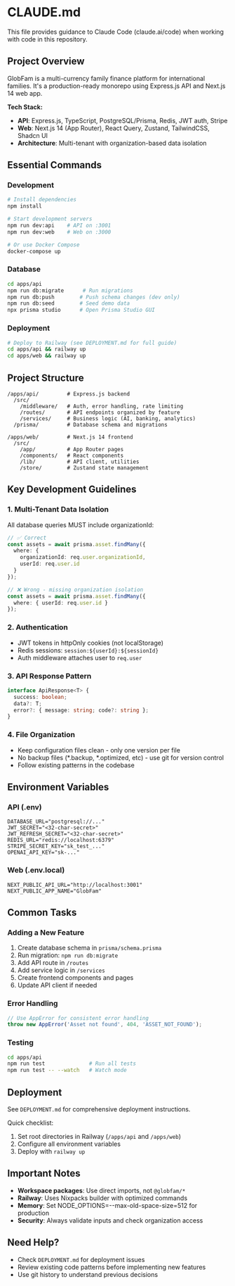 # CLAUDE.md

This file provides guidance to Claude Code (claude.ai/code) when working with code in this repository.

## Project Overview

GlobFam is a multi-currency family finance platform for international families. It's a production-ready monorepo using Express.js API and Next.js 14 web app.

**Tech Stack:**
- **API**: Express.js, TypeScript, PostgreSQL/Prisma, Redis, JWT auth, Stripe
- **Web**: Next.js 14 (App Router), React Query, Zustand, TailwindCSS, Shadcn UI
- **Architecture**: Multi-tenant with organization-based data isolation

## Essential Commands

### Development
```bash
# Install dependencies
npm install

# Start development servers
npm run dev:api    # API on :3001
npm run dev:web    # Web on :3000

# Or use Docker Compose
docker-compose up
```

### Database
```bash
cd apps/api
npm run db:migrate      # Run migrations
npm run db:push        # Push schema changes (dev only)
npm run db:seed        # Seed demo data
npx prisma studio      # Open Prisma Studio GUI
```

### Deployment
```bash
# Deploy to Railway (see DEPLOYMENT.md for full guide)
cd apps/api && railway up
cd apps/web && railway up
```

## Project Structure

```
/apps/api/         # Express.js backend
  /src/
    /middleware/   # Auth, error handling, rate limiting
    /routes/       # API endpoints organized by feature
    /services/     # Business logic (AI, banking, analytics)
  /prisma/         # Database schema and migrations

/apps/web/         # Next.js 14 frontend
  /src/
    /app/          # App Router pages
    /components/   # React components
    /lib/          # API client, utilities
    /store/        # Zustand state management
```

## Key Development Guidelines

### 1. Multi-Tenant Data Isolation
All database queries MUST include organizationId:
```typescript
// ✅ Correct
const assets = await prisma.asset.findMany({
  where: { 
    organizationId: req.user.organizationId,
    userId: req.user.id 
  }
});

// ❌ Wrong - missing organization isolation
const assets = await prisma.asset.findMany({
  where: { userId: req.user.id }
});
```

### 2. Authentication
- JWT tokens in httpOnly cookies (not localStorage)
- Redis sessions: `session:${userId}:${sessionId}`
- Auth middleware attaches user to `req.user`

### 3. API Response Pattern
```typescript
interface ApiResponse<T> {
  success: boolean;
  data?: T;
  error?: { message: string; code?: string };
}
```

### 4. File Organization
- Keep configuration files clean - only one version per file
- No backup files (*.backup, *.optimized, etc) - use git for version control
- Follow existing patterns in the codebase

## Environment Variables

### API (.env)
```
DATABASE_URL="postgresql://..."
JWT_SECRET="<32-char-secret>"
JWT_REFRESH_SECRET="<32-char-secret>"
REDIS_URL="redis://localhost:6379"
STRIPE_SECRET_KEY="sk_test_..."
OPENAI_API_KEY="sk-..."
```

### Web (.env.local)
```
NEXT_PUBLIC_API_URL="http://localhost:3001"
NEXT_PUBLIC_APP_NAME="GlobFam"
```

## Common Tasks

### Adding a New Feature
1. Create database schema in `prisma/schema.prisma`
2. Run migration: `npm run db:migrate`
3. Add API route in `/routes`
4. Add service logic in `/services`
5. Create frontend components and pages
6. Update API client if needed

### Error Handling
```typescript
// Use AppError for consistent error handling
throw new AppError('Asset not found', 404, 'ASSET_NOT_FOUND');
```

### Testing
```bash
cd apps/api
npm run test              # Run all tests
npm run test -- --watch   # Watch mode
```

## Deployment

See `DEPLOYMENT.md` for comprehensive deployment instructions.

Quick checklist:
1. Set root directories in Railway (`/apps/api` and `/apps/web`)
2. Configure all environment variables
3. Deploy with `railway up`

## Important Notes

- **Workspace packages**: Use direct imports, not `@globfam/*`
- **Railway**: Uses Nixpacks builder with optimized commands
- **Memory**: Set NODE_OPTIONS=--max-old-space-size=512 for production
- **Security**: Always validate inputs and check organization access

## Need Help?

- Check `DEPLOYMENT.md` for deployment issues
- Review existing code patterns before implementing new features
- Use git history to understand previous decisions